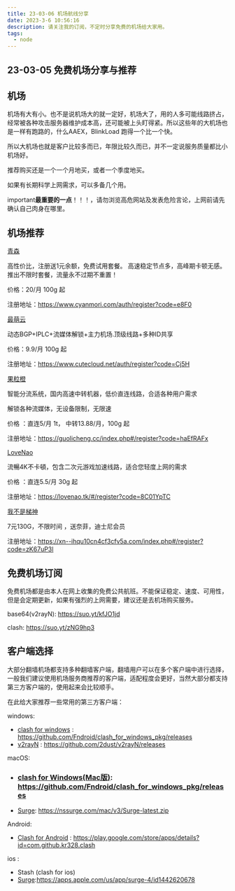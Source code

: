 ```yaml
---
title: 23-03-06 机场航线分享
date: 2023-3-6 10:56:16
description: 请关注我的订阅，不定时分享免费的机场给大家用。
tags:
  - node
---
```


## 23-03-05 免费机场分享与推荐



## 机场

机场有大有小。也不是说机场大的就一定好，机场大了，用的人多可能线路挤占，经常被各种攻击服务器维护成本高，还可能被上头盯得紧。所以这些年的大机场也是一样有跑路的，什么AAEX，BlinkLoad 跑得一个比一个快。

所以大机场也就是客户比较多而已，年限比较久而已，并不一定说服务质量都比小机场好。

推荐购买还是一个一个月地买，或者一个季度地买。

如果有长期科学上网需求，可以多备几个用。

important**最重要的一点**！！！，请勿浏览高危网站及发表危险言论，上网前请先确认自己肉身在哪里。



## 机场推荐

[青森](https://www.cyanmori.com/auth/register?code=e8F0)

高性价比，注册送1元余额，免费试用套餐。
高速稳定节点多，高峰期卡顿无感。推出不限时套餐，流量永不过期不重置！

价格：20/月 100g 起

注册地址：https://www.cyanmori.com/auth/register?code=e8F0



[最萌云](https://www.cutecloud.net/auth/register?code=Cj5H)

动态BGP+IPLC+流媒体解锁+主力机场.顶级线路+多种ID共享

价格：9.9/月 100g 起

注册地址：https://www.cutecloud.net/auth/register?code=Cj5H



[果粒橙](https://guolicheng.cc/index.php#/register?code=haEfRAFx)

智能分流系统，国内高速中转机器，低价直连线路，合适各种用户需求

解锁各种流媒体，无设备限制，无限速

价格 ：直连5/月 1t， 中转13.88/月，100g 起 

注册地址：https://guolicheng.cc/index.php#/register?code=haEfRAFx



[LoveNao](https://lovenao.tk/#/register?code=8C01YpTC)

流暢4K不卡頓，包含二次元游戏加速线路，适合您轻度上网的需求

价格 ：直连5.5/月 30g 起 

注册地址：https://lovenao.tk/#/register?code=8C01YpTC



[我不是梯神](https://xn--ihqu10cn4cf3cfv5a.com/index.php#/register?code=zK67uP3l)

7元130G，不限时间 ，送奈菲，迪士尼会员

注册地址：https://xn--ihqu10cn4cf3cfv5a.com/index.php#/register?code=zK67uP3l



## 免费机场订阅

免费机场都是由本人在网上收集的免费公共航班。不能保证稳定、速度、可用性，但是会定期更新，如果有强烈的上网需要，建议还是去机场购买服务。

base64(v2rayN): https://suo.yt/kfJO1jd

clash: https://suo.yt/zNG9hp3



## 客户端选择

大部分翻墙机场都支持多种翻墙客户端，翻墙用户可以在多个客户端中进行选择，一般我们建议使用机场服务商推荐的客户端，适配程度会更好，当然大部分都支持第三方客户端的，使用起来会比较顺手。

在此给大家推荐一些常用的第三方客户端：

windows:

- [clash for windows](https://github.com/Fndroid/clash_for_windows_pkg/releases) : https://github.com/Fndroid/clash_for_windows_pkg/releases
- [v2rayN](https://github.com/2dust/v2rayN/releases) : https://github.com/2dust/v2rayN/releases

macOS:

- ### [clash for Windows(Mac版)](https://github.com/Fndroid/clash_for_windows_pkg/releases): https://github.com/Fndroid/clash_for_windows_pkg/releases

- [Surge](https://nssurge.com/mac/v3/Surge-latest.zip): https://nssurge.com/mac/v3/Surge-latest.zip

Android:

- [Clash for Android](https://play.google.com/store/apps/details?id=com.github.kr328.clash) : https://play.google.com/store/apps/details?id=com.github.kr328.clash

ios :

- Stash (clash for ios) 
- [Surge](https://apps.apple.com/us/app/surge-4/id1442620678):https://apps.apple.com/us/app/surge-4/id1442620678